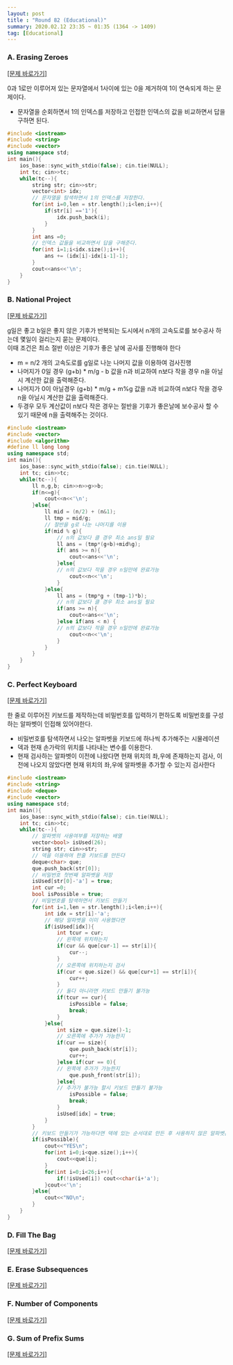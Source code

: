 ```yaml
---
layout: post
title : "Round 82 (Educational)"
summary: 2020.02.12 23:35 ~ 01:35 (1364 -> 1409)
tag: [Educational]
---
```

### A. Erasing Zeroes
<a href = "https://codeforces.com/contest/1303/problem/A" target = "_blank">[문제 바로가기]</a>

0과 1로만 이루어져 있는 문자열에서 1사이에 있는 0을 제거하여 1이 연속되게 하는 문제이다. 
* 문자열을 순회하면서 1의 인덱스를 저장하고 인접한 인덱스의 값을 비교하면서 답을 구하면 된다.

```c++
#include <iostream>
#include <string>
#include <vector>
using namespace std;
int main(){
	ios_base::sync_with_stdio(false); cin.tie(NULL);
	int tc; cin>>tc;
	while(tc--){
		string str; cin>>str;
		vector<int> idx;
		// 문자열을 탐색하면서 1의 인덱스를 저장한다.
		for(int i=0,len = str.length();i<len;i++){
			if(str[i] =='1'){
				idx.push_back(i);
			}
		}
		int ans =0;
		// 인덱스 값들을 비교하면서 답을 구해준다.
		for(int i=1;i<idx.size();i++){
			ans += (idx[i]-idx[i-1]-1);
		}
		cout<<ans<<'\n';
	}
}
```

### B. National Project
<a href = "https://codeforces.com/contest/1303/problem/B" target = "_blank">[문제 바로가기]</a>

g일은 좋고 b일은 좋지 않은 기후가 반복되는 도시에서 n개의 고속도로를 보수공사 하는데 몇일이 걸리는지 묻는 문제이다. 
<br>이때 조건은 최소 절반 이상은 기후가 좋은 날에 공사를 진행해야 한다 

* m = n/2 개의 고속도로를 g일로 나눈 나머지 값을 이용하여 검사진행
* 나머지가 0일 경우 (g+b) * m/g - b 값을 n과 비교하여 n보다 작을 경우 n을 아닐시 계산한 값을 출력해준다.
* 나머지가 0이 아닐경우 (g+b) * m/g + m%g 값을 n과 비교하여 n보다 작을 경우 n을 아닐시 계산한 값을 출력해준다.
* 두경우 모두 계산값이 n보다 작은 경우는 절반을 기후가 좋은날에 보수공사 할 수 있기 때문에 n을 출력해주는 것이다.

```c++
#include <iostream>
#include <vector>
#include <algorithm>
#define ll long long
using namespace std;
int main(){
	ios_base::sync_with_stdio(false); cin.tie(NULL);
	int tc; cin>>tc;
	while(tc--){
		ll n,g,b; cin>>n>>g>>b;
		if(n<=g){
			cout<<n<<'\n';
		}else{
			ll mid = (n/2) + (n&1);
			ll tmp = mid/g;
			// 절반을 g로 나눈 나머지를 이용
			if(mid % g){
				// n의 값보다 클 경우 최소 ans일 필요
				ll ans = (tmp*(g+b)+mid%g);
				if( ans >= n){
					cout<<ans<<'\n';
				}else{
				// n의 값보다 작을 경우 n일만에 완료가능
					cout<<n<<'\n';
				}
			}else{
				ll ans = (tmp*g + (tmp-1)*b);
				// n의 값보다 클 경우 최소 ans일 필요
				if(ans >= n){
					cout<<ans<<'\n';
				}else if(ans < n) {
				// n의 값보다 작을 경우 n일만에 완료가능
					cout<<n<<'\n';
				}
			}
		}
	}
}
```

### C. Perfect Keyboard
<a href = "https://codeforces.com/contest/1303/problem/C" target = "_blank">[문제 바로가기]</a>

한 줄로 이루어진 키보드를 제작하는데 비밀번호를 입력하기 편하도록 비밀번호를 구성하는 알파벳이 인접해 있어야한다.

* 비밀번호를 탐색하면서 나오는 알파벳을 키보드에 하나씩 추가해주는 시물레이션
* 덱과 현재 손가락의 위치를 나타내는 변수를 이용한다.
* 현재 검사하는 알파벳이 이전에 나왔다면 현재 위치의 좌,우에 존재하는지 검사, 이전에 나오지 않았다면 현재 위치의 좌,우에 알파벳을 추가할 수 있는지 검사한다

```c++
#include <iostream>
#include <string>
#include <deque>
#include <vector>
using namespace std;
int main(){
	ios_base::sync_with_stdio(false); cin.tie(NULL);
	int tc; cin>>tc;
	while(tc--){
		// 알파벳의 사용여부를 저장하는 배열
		vector<bool> isUsed(26);
		string str; cin>>str;
		// 덱을 이용하여 한줄 키보드를 만든다
		deque<char> que;
		que.push_back(str[0]);
		// 비밀번호 첫번째 알파벳을 저장
		isUsed[str[0]-'a'] = true;
		int cur =0;
		bool isPossible = true;
		// 비밀번호를 탐색하면서 키보드 만들기
		for(int i=1,len = str.length();i<len;i++){
			int idx = str[i]-'a';
			// 해당 알파벳을 이미 사용했다면
			if(isUsed[idx]){
				int tcur = cur;
				// 왼쪽에 위치하는지 
				if(cur && que[cur-1] == str[i]){
					cur--;
				}
				// 오른쪽에 위치하는지 검사
				if(cur < que.size() && que[cur+1] == str[i]){
					cur++;
				}
				// 둘다 아니라면 키보드 만들기 불가능
				if(tcur == cur){
					isPossible = false;
					break;
				}
			}else{
				int size = que.size()-1;
				// 오른쪽에 추가가 가능한지
				if(cur == size){
					que.push_back(str[i]);
					cur++;
				}else if(cur == 0){
				// 왼쪽에 추가가 가능한지
					que.push_front(str[i]);
				}else{
				// 추가가 불가능 할시 키보드 만들기 불가능
					isPossible = false;
					break;
				}
				isUsed[idx] = true;
			}
		}
		// 키보드 만들기가 가능하다면 덱에 있는 순서대로 만든 후 사용하지 않은 알파벳은 차례대로 출력
		if(isPossible){
			cout<<"YES\n";
			for(int i=0;i<que.size();i++){
				cout<<que[i];
			}
			for(int i=0;i<26;i++){
				if(!isUsed[i]) cout<<char(i+'a');	
			}cout<<'\n';
		}else{
			cout<<"NO\n";
		}
	}
}
```

### D. Fill The Bag
<a href = "https://codeforces.com/contest/1303/problem/D" target = "_blank">[문제 바로가기]</a>

### E. Erase Subsequences
<a href = "https://codeforces.com/contest/1303/problem/E" target = "_blank">[문제 바로가기]</a>

### F. Number of Components
<a href = "https://codeforces.com/contest/1303/problem/F" target = "_blank">[문제 바로가기]</a>

### G. Sum of Prefix Sums
<a href = "https://codeforces.com/contest/1303/problem/G" target = "_blank">[문제 바로가기]</a>
